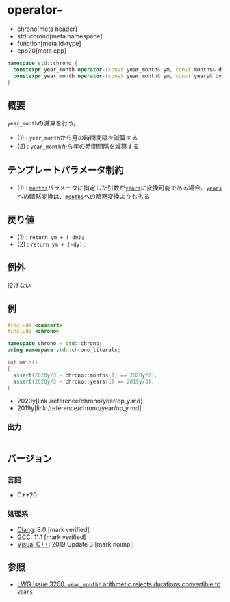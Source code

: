 # operator-
* chrono[meta header]
* std::chrono[meta namespace]
* function[meta id-type]
* cpp20[meta cpp]

```cpp
namespace std::chrono {
  constexpr year_month operator-(const year_month& ym, const months& dm) noexcept; // (1) C++20
  constexpr year_month operator-(const year_month& ym, const years& dy) noexcept;  // (2) C++20
}
```

## 概要
`year_month`の減算を行う。

- (1) : `year_month`から月の時間間隔を減算する
- (2) : `year_month`から年の時間間隔を減算する


## テンプレートパラメータ制約
- (1) : [`months`](/reference/chrono/duration_aliases.md)パラメータに指定した引数が[`years`](/reference/chrono/duration_aliases.md)に変換可能である場合、[`years`](/reference/chrono/duration_aliases.md)への暗黙変換は、[`months`](/reference/chrono/duration_aliases.md)への暗黙変換よりも劣る


## 戻り値
- (1) : `return ym + (-dm);`
- (2) : `return ym + (-dy);`


## 例外
投げない


## 例
```cpp example
#include <cassert>
#include <chrono>

namespace chrono = std::chrono;
using namespace std::chrono_literals;

int main()
{
  assert(2020y/3 - chrono::months{1} == 2020y/2);
  assert(2020y/3 - chrono::years{1} == 2019y/3);
}
```
* 2020y[link /reference/chrono/year/op_y.md]
* 2019y[link /reference/chrono/year/op_y.md]

### 出力
```
```

## バージョン
### 言語
- C++20

### 処理系
- [Clang](/implementation.md#clang): 8.0 [mark verified]
- [GCC](/implementation.md#gcc): 11.1 [mark verified]
- [Visual C++](/implementation.md#visual_cpp): 2019 Update 3 [mark noimpl]


## 参照
- [LWG Issue 3260. `year_month*` arithmetic rejects durations convertible to `years`](http://www.open-std.org/jtc1/sc22/wg21/docs/papers/2020/p2117r0.html#3260)

